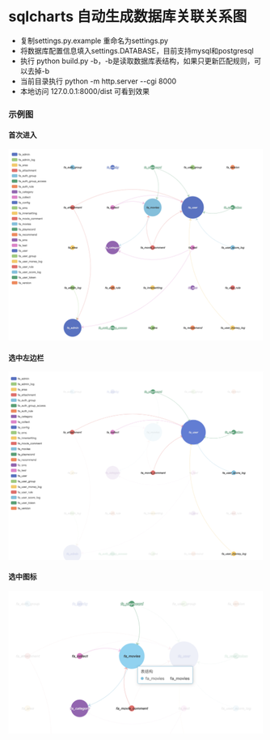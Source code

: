 # sqlcharts 自动生成数据库关联关系图

- 复制settings.py.example 重命名为settings.py
- 将数据库配置信息填入settings.DATABASE，目前支持mysql和postgresql
- 执行 python build.py -b，-b是读取数据库表结构，如果只更新匹配规则，可以去掉-b
- 当前目录执行 python -m http.server --cgi 8000
- 本地访问 127.0.0.1:8000/dist 可看到效果

### 示例图
#### 首次进入
![](images/img1.png)
#### 选中左边栏
![](images/img2.png)
#### 选中图标
![](images/img3.png)

